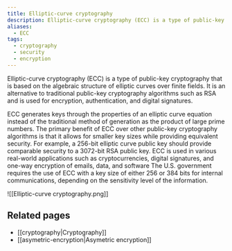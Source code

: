 ```yaml
---
title: Elliptic-curve cryptography
description: Elliptic-curve cryptography (ECC) is a type of public-key cryptography that is based on the algebraic structure of elliptic curves over finite fields. It is an alternative to traditional public-key cryptography algorithms such as RSA and is used for encryption, authentication, and digital signatures. 
aliases:
  - ECC
tags:
  - cryptography
  - security
  - encryption
---
```

Elliptic-curve cryptography (ECC) is a type of public-key cryptography that is based on the algebraic structure of elliptic curves over finite fields. It is an alternative to traditional public-key cryptography algorithms such as RSA and is used for encryption, authentication, and digital signatures. 

ECC generates keys through the properties of an elliptic curve equation instead of the traditional method of generation as the product of large prime numbers. The primary benefit of ECC over other public-key cryptography algorithms is that it allows for smaller key sizes while providing equivalent security. For example, a 256-bit elliptic curve public key should provide comparable security to a 3072-bit RSA public key. ECC is used in various real-world applications such as cryptocurrencies, digital signatures, and one-way encryption of emails, data, and software The U.S. government requires the use of ECC with a key size of either 256 or 384 bits for internal communications, depending on the sensitivity level of the information.

![[Elliptic-curve cryptography.png]]

## Related pages
- [[cryptography|Cryptography]]
- [[asymetric-encryption|Asymetric encryption]]
